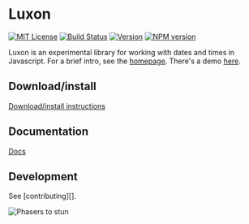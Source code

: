 # Luxon

[![MIT License][license-image]][license] [![Build Status][travis-image]][travis-url] [![Version][release-version-image]][release-url] [![NPM version][npm-version-image]][npm-url] 


Luxon is an experimental library for working with dates and times in Javascript. For a brief intro, see the [homepage](http://isaaccambron.com/luxon). There's a demo [here](http://isaaccambron.com/luxon/demo/global.html).

## Download/install

[Download/install instructions](http://isaaccambron.com/luxon/docs/manual/design/install.html)

## Documentation

[Docs](http://isaaccambron.com/luxon/docs/)

## Development

See [contributing][].

![Phasers to stun][phasers-image]

[license-image]: http://img.shields.io/badge/license-MIT-blue.svg?style=flat-square
[license]: LICENSE.md

[travis-url]: http://travis-ci.org/icambron/luxon
[travis-image]: http://img.shields.io/travis/icambron/luxon/master.svg?style=flat-square

[npm-url]: https://npmjs.org/package/luxon
[npm-version-image]: http://img.shields.io/npm/v/luxon.svg?style=flat-square

[release-url]: https://github.com/icambron/luxon/releases/latest
[release-version-image]: https://img.shields.io/github/release/icambron/luxon.svg?style=flat-square


[phasers-image]: https://img.shields.io/badge/phasers-stun-brightgreen.svg?style=flat-square
